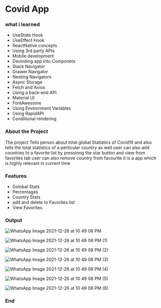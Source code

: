 # Covid App

### what i learned

- UseState Hook
- UseEffect Hook
- ReactNative concepts
- Using 3rd party APIs
- Mobile development
- Devinding app into Componets
- Stack Navigator 
- Drawer Navigator
- Nesting Navigators
- Async Storage
- Fetch and Axios
- Using a back-end API
- Material UI
- FontAwesome
- Using Environment Variables
- Using RapidAPI
- Conditional rendering

### About the Project
The project Tells person about total global Statistics of Covid19 and also tells the total statistics of a perticular country as well user can also add countries to a favorite list by pressinng the star button and view from favorites tab user can also remove country from favourite it is a app which is highly relevant in current time
### Features

- Golobal Stats
- Percentages
- Country Stats 
- add and delete to Favorites list
- View Favorites

### Output

![WhatsApp Image 2021-12-26 at 10 49 08 PM](https://user-images.githubusercontent.com/93770002/151347875-f0627d10-0f76-4fc4-9854-68bba2df7e9d.jpeg)



![WhatsApp Image 2021-12-26 at 10 49 08 PM (1)](https://user-images.githubusercontent.com/93770002/151347891-13b9fb0e-7040-45b0-954c-15ad96b886d8.jpeg)



![WhatsApp Image 2021-12-26 at 10 49 08 PM (2)](https://user-images.githubusercontent.com/93770002/151347898-fd91150b-aba7-4792-acf8-6a97e5300208.jpeg)


![WhatsApp Image 2021-12-26 at 10 49 08 PM (3)](https://user-images.githubusercontent.com/93770002/151347900-ede4bb71-0f20-4add-a979-caf2675451de.jpeg)


![WhatsApp Image 2021-12-26 at 10 49 08 PM (4)](https://user-images.githubusercontent.com/93770002/151347903-3b969bea-5fcf-4592-9cad-de18199162a8.jpeg)


![WhatsApp Image 2021-12-26 at 10 49 08 PM (5)](https://user-images.githubusercontent.com/93770002/151347908-6276d727-f511-48a3-ba15-fef2d4571044.jpeg)


![WhatsApp Image 2021-12-26 at 10 49 08 PM (6)](https://user-images.githubusercontent.com/93770002/151347913-cbc9005b-89ea-4428-9515-8ecbdba84db3.jpeg)

### End
